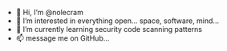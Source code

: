 - 👋 Hi, I’m @nolecram
- 👀 I’m interested in everything open... space, software, mind...
- 🌱 I’m currently learning security code scanning patterns
- 📫 message me on GitHub...

<!---
nolecram/nolecram is a ✨ special ✨ repository because its `README.md` (this file) appears on your GitHub profile.
You can click the Preview link to take a look at your changes.
--->
